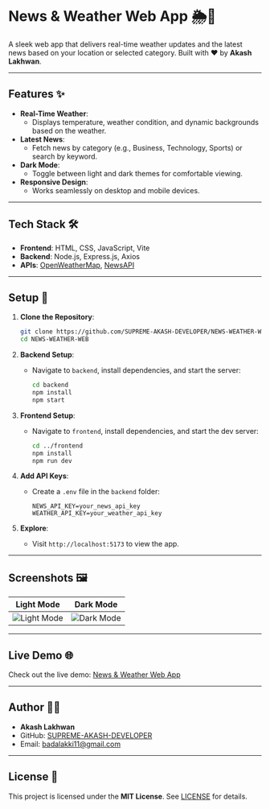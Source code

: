# News & Weather Web App 🌦️📰

A sleek web app that delivers real-time weather updates and the latest news based on your location or selected category. Built with ❤️ by **Akash Lakhwan**.

---

## Features ✨

- **Real-Time Weather**:
  - Displays temperature, weather condition, and dynamic backgrounds based on the weather.
- **Latest News**:
  - Fetch news by category (e.g., Business, Technology, Sports) or search by keyword.
- **Dark Mode**:
  - Toggle between light and dark themes for comfortable viewing.
- **Responsive Design**:
  - Works seamlessly on desktop and mobile devices.

---

## Tech Stack 🛠️

- **Frontend**: HTML, CSS, JavaScript, Vite
- **Backend**: Node.js, Express.js, Axios
- **APIs**: [OpenWeatherMap](https://openweathermap.org/api), [NewsAPI](https://newsapi.org/)

---

## Setup 🚀

1. **Clone the Repository**:
   ```bash
   git clone https://github.com/SUPREME-AKASH-DEVELOPER/NEWS-WEATHER-WEB.git
   cd NEWS-WEATHER-WEB
   ```

2. **Backend Setup**:
   - Navigate to `backend`, install dependencies, and start the server:
     ```bash
     cd backend
     npm install
     npm start
     ```

3. **Frontend Setup**:
   - Navigate to `frontend`, install dependencies, and start the dev server:
     ```bash
     cd ../frontend
     npm install
     npm run dev
     ```

4. **Add API Keys**:
   - Create a `.env` file in the `backend` folder:
     ```
     NEWS_API_KEY=your_news_api_key
     WEATHER_API_KEY=your_weather_api_key
     ```

5. **Explore**:
   - Visit `http://localhost:5173` to view the app.

---

## Screenshots 🖼️

| Light Mode | Dark Mode |
|------------|-----------|
| ![Light Mode](https://github.com/user-attachments/assets/e83b83ea-9650-4f31-85ed-b52645318e30) | ![Dark Mode](https://github.com/user-attachments/assets/156e9c4f-2505-42ed-aae1-58e3692a072d) |

---

## Live Demo 🌐

Check out the live demo: [News & Weather Web App](https://your-live-demo-link.com)

---

## Author 👨‍💻

- **Akash Lakhwan**
- GitHub: [SUPREME-AKASH-DEVELOPER](https://github.com/SUPREME-AKASH-DEVELOPER)
- Email: badalakki11@gmail.com

---

## License 📜

This project is licensed under the **MIT License**. See [LICENSE](LICENSE) for details.
